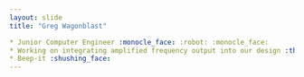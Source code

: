 ```yaml
---
layout: slide
title: "Greg Wagonblast"

* Junior Computer Engineer :monocle_face: :robot: :monocle_face:
* Working on integrating amplified frequency output into our design :thinking:
* Beep-it :shushing_face:
---
```

